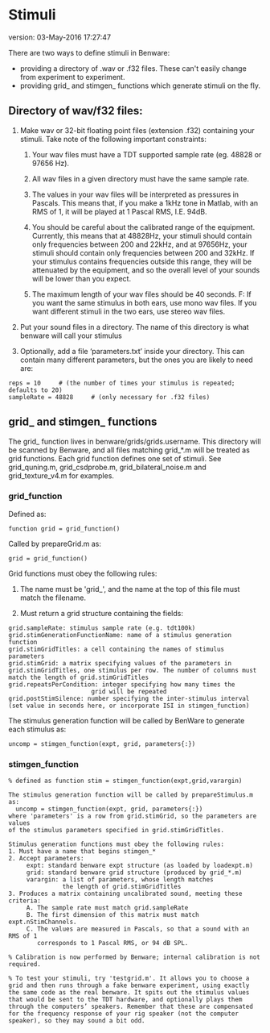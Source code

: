 # Stimuli
version: 03-May-2016 17:27:47

There are two ways to define stimuli in Benware:

* providing a directory of .wav or .f32 files. These can't easily change from experiment to experiment.
* providing grid_ and stimgen_ functions which generate stimuli on the fly.


## Directory of wav/f32 files:

1. Make wav or 32-bit floating point files (extension .f32) containing your
stimuli. Take note of the following important constraints:

    1. Your wav files must have a TDT supported sample rate (eg. 48828 or 97656
    Hz).

    2. All wav files in a given directory must have the same sample rate.

    3. The values in your wav files will be interpreted as pressures in Pascals.
    This means that, if you make a 1kHz tone in Matlab, with an RMS of 1, it will
    be played at 1 Pascal RMS, I.E. 94dB.

    4. You should be careful about the calibrated range of the equipment.
    Currently, this means that at 48828Hz, your stimuli should contain only
    frequencies between 200 and 22kHz, and at 97656Hz, your stimuli should contain
    only frequencies between 200 and 32kHz. If your stimulus contains frequencies
    outside this range, they will be attenuated by the equipment, and so the
    overall level of your sounds will be lower than you expect.

    5. The maximum length of your wav files should be 40 seconds.  F: If
    you want the same stimulus in both ears, use mono wav files. If you want
    different stimuli in the two ears, use stereo wav files.

2. Put your sound files in a directory. The name of this directory is what
benware will call your stimulus

3. Optionally, add a file ‘parameters.txt’ inside your directory. This can
contain many different parameters, but the ones you are likely to need are:
```
reps = 10     # (the number of times your stimulus is repeated; defaults to 20)
sampleRate = 48828     # (only necessary for .f32 files)
```

## grid_ and stimgen_ functions

The grid_ function lives in benware/grids/grids.username. This directory will
be scanned by Benware, and all files matching grid_*.m will be treated as
grid functions. Each grid function defines one set of stimuli. See grid_quning.m,
grid_csdprobe.m, grid_bilateral_noise.m and grid_texture_v4.m for examples.

### grid_function

Defined as:
```
function grid = grid_function()
```

Called by prepareGrid.m as:
```
grid = grid_function()
```
    
Grid functions must obey the following rules:
1. The name must be 'grid_', and the name at the top of this file must
     match the filename.
     
2. Must return a grid structure containing the fields:
```
grid.sampleRate: stimulus sample rate (e.g. tdt100k)
grid.stimGenerationFunctionName: name of a stimulus generation function
grid.stimGridTitles: a cell containing the names of stimulus parameters
grid.stimGrid: a matrix specifying values of the parameters in
grid.stimGridTitles, one stimulus per row. The number of columns must 
match the length of grid.stimGridTitles
grid.repeatsPerCondition: integer specifying how many times the 
                       grid will be repeated
grid.postStimSilence: number specifying the inter-stimulus interval  
(set value in seconds here, or incorporate ISI in stimgen_function) 
```

The stimulus generation function will be called by BenWare to generate
each stimulus as:
```
uncomp = stimgen_function(expt, grid, parameters{:})
```
    
    
   
    
### stimgen_function

    % defined as function stim = stimgen_function(expt,grid,varargin)

	The stimulus generation function will be called by prepareStimulus.m as:
	  uncomp = stimgen_function(expt, grid, parameters{:})
	where 'parameters' is a row from grid.stimGrid, so the parameters are values
	of the stimulus parameters specified in grid.stimGridTitles.
	
	Stimulus generation functions must obey the following rules:
	1. Must have a name that begins stimgen_*
	2. Accept parameters:
	     expt: standard benware expt structure (as loaded by loadexpt.m)
	     grid: standard benware grid structure (produced by grid_*.m)
	     varargin: a list of parameters, whose length matches
	               the length of grid.stimGridTitles
	3. Produces a matrix containing uncalibrated sound, meeting these criteria:
	     A. The sample rate must match grid.sampleRate
	     B. The first dimension of this matrix must match expt.nStimChannels.
	     C. The values are measured in Pascals, so that a sound with an RMS of 1
	        corresponds to 1 Pascal RMS, or 94 dB SPL.
            
    % Calibration is now performed by Benware; internal calibration is not required.
    
    % To test your stimuli, try 'testgrid.m'. It allows you to choose a grid and then runs through a fake benware experiment, using exactly the same code as the real benware. It spits out the stimulus values that would be sent to the TDT hardware, and optionally plays them through the computers’ speakers. Remember that these are compensated for the frequency response of your rig speaker (not the computer speaker), so they may sound a bit odd.
    